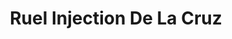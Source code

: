---
title: "Ruel Injection De La Cruz"
url: /chorrillos/ruel-injection-de-la-cruz/
shop: Autoteile
---